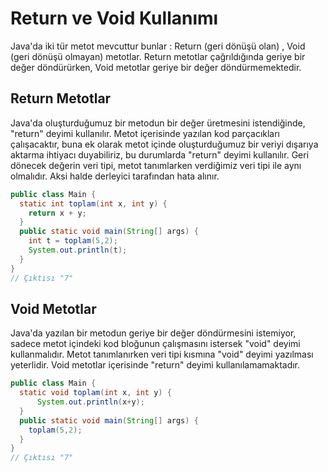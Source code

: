 # Return ve Void Kullanımı

Java'da iki tür metot mevcuttur bunlar : Return (geri dönüşü olan) , Void (geri dönüşü olmayan) metotlar. Return metotlar çağrıldığında geriye bir değer döndürürken, Void metotlar geriye bir değer döndürmemektedir.

## Return Metotlar

Java'da oluşturduğumuz bir metodun bir değer üretmesini istendiğinde, "return" deyimi kullanılır. Metot içerisinde yazılan kod parçacıkları çalışacaktır, buna ek olarak metot içinde oluşturduğumuz bir veriyi dışarıya aktarma ihtiyacı duyabiliriz, bu durumlarda "return" deyimi kullanılır. Geri dönecek değerin veri tipi, metot tanımlarken verdiğimiz veri tipi ile aynı olmalıdır. Aksi halde derleyici tarafından hata alınır.

```java
public class Main {
  static int toplam(int x, int y) {
    return x + y;
  }
  public static void main(String[] args) {
    int t = toplam(5,2);
    System.out.println(t);
  }
}
// Çıktısı "7"
```

## Void Metotlar

Java'da yazılan bir metodun geriye bir değer döndürmesini istemiyor, sadece metot içindeki kod bloğunun çalışmasını istersek "void" deyimi kullanmalıdır. Metot tanımlanırken veri tipi kısmına "void" deyimi yazılması yeterlidir. Void metotlar içerisinde "return" deyimi kullanılamamaktadır.

```java
public class Main {
  static void toplam(int x, int y) {
      System.out.println(x+y);
  }
  public static void main(String[] args) {
    toplam(5,2);
  }
}
// Çıktısı "7"
```

